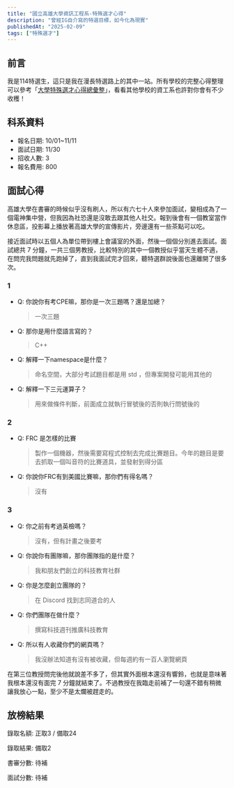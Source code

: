 ```yaml
---
title: "國立高雄大學資訊工程系-特殊選才心得"
description: "曾經IG自介寫的特選目標，如今化為現實"
publishedAt: "2025-02-09"
tags: ["特殊選才"]
---
```


## 前言

我是114特選生，這只是我在漫長特選路上的其中一站。所有學校的完整心得整理可以參考「[大學特殊選才心得總彙整](/blogs/special)」，看看其他學校的資工系也許對你會有不少收穫！

## 科系資料

- 報名日期: 10/01~11/11
- 面試日期: 11/30
- 招收人數: 3
- 報名費用: 800

## 面試心得

高雄大學在書審的時候似乎沒有刷人，所以有六七十人來參加面試，變相成為了一個電神集中營，但我因為社恐還是沒敢去跟其他人社交。報到後會有一個教室當作休息區，投影幕上播放著高雄大學的宣傳影片，旁邊還有一些茶點可以吃。

接近面試時以五個人為單位帶到樓上會議室的外面，然後一個個分別進去面試。面試總共 7 分鐘，一共三個男教授，比較特別的其中一個教授似乎當天生體不適，在問完我問題就先跑掉了，直到我面試完才回來，聽特選群說後面也還離開了很多次。

### 1

- Q: 你說你有考CPE嘛，那你是一次三題嗎？還是加總？
  > 一次三題
- Q: 那你是用什麼語言寫的？
  > C++
- Q: 解釋一下namespace是什麼？
  > 命名空間，大部分考試題目都是用 std ，但專案開發可能用其他的
- Q: 解釋一下三元運算子？
  > 用來做條件判斷，前面成立就執行冒號後的否則執行問號後的

### 2

- Q: FRC 是怎樣的比賽
  > 製作一個機器，然後需要寫程式控制去完成比賽題目。今年的題目是要去抓取一個叫音符的比賽道具，並發射到得分區
- Q: 你說你FRC有到美國比賽嘛，那你們有得名嗎？
  > 沒有

### 3

- Q: 你之前有考過英檢嗎？
  > 沒有，但有計畫之後要考
- Q: 你說你有團隊嘛，那你團隊指的是什麼？
  > 我和朋友們創立的科技教育社群
- Q: 你是怎麼創立團隊的？
  > 在 Discord 找到志同道合的人
- Q: 你們團隊在做什麼？
  > 撰寫科技週刊推廣科技教育
- Q: 所以有人收藏你們的網頁嗎？
  > 我沒辦法知道有沒有被收藏，但每週約有一百人瀏覽網頁

在第三位教授問完後他就說差不多了，但其實外面根本還沒有響鈴，也就是意味著我根本還沒有面完 7 分鐘就結束了。不過教授在我臨走前補了一句還不錯有稍微讓我放心一點，至少不是太爛被趕走的。

## 放榜結果

錄取名額: 正取3 / 備取24

錄取結果: 備取2

書審分數: 待補

面試分數: 待補
